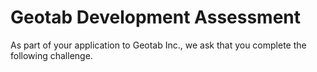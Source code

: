 # Geotab Development Assessment

As part of your application to Geotab Inc., we ask that you complete the following challenge. 
